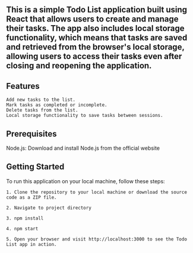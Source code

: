 ## This is a simple Todo List application built using React that allows users to create and manage their tasks. The app also includes local storage functionality, which means that tasks are saved and retrieved from the browser's local storage, allowing users to access their tasks even after closing and reopening the application.

## Features
    Add new tasks to the list.
    Mark tasks as completed or incomplete.
    Delete tasks from the list.
    Local storage functionality to save tasks between sessions.

## Prerequisites
Node.js: Download and install Node.js from the official website 

## Getting Started

To run this application on your local machine, follow these steps:

    1. Clone the repository to your local machine or download the source code as a ZIP file.

    2. Navigate to project directory

    3. npm install

    4. npm start

    5. Open your browser and visit http://localhost:3000 to see the Todo List app in action.